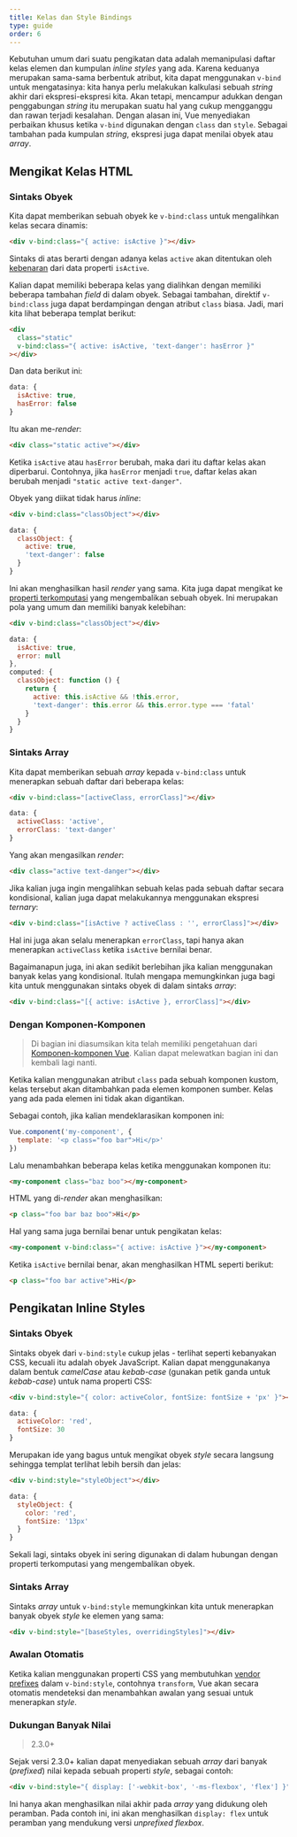```yaml
---
title: Kelas dan Style Bindings 
type: guide
order: 6
---
```


Kebutuhan umum dari suatu pengikatan data adalah memanipulasi daftar kelas elemen dan kumpulan _inline styles_ yang ada. Karena keduanya merupakan sama-sama berbentuk atribut, kita dapat menggunakan `v-bind` untuk mengatasinya: kita hanya perlu melakukan kalkulasi sebuah _string_ akhir dari ekspresi-ekspresi kita. Akan tetapi, mencampur adukkan dengan penggabungan _string_ itu merupakan suatu hal yang cukup mengganggu dan rawan terjadi kesalahan. Dengan alasan ini, Vue menyediakan perbaikan khusus ketika `v-bind` digunakan dengan `class` dan `style`. Sebagai tambahan pada kumpulan _string_, ekspresi juga dapat menilai obyek atau _array_.

## Mengikat Kelas HTML

### Sintaks Obyek

Kita dapat memberikan sebuah obyek ke `v-bind:class` untuk mengalihkan kelas secara dinamis:

``` html
<div v-bind:class="{ active: isActive }"></div>
```

Sintaks di atas berarti dengan adanya kelas `active` akan ditentukan oleh [kebenaran](https://developer.mozilla.org/en-US/docs/Glossary/Truthy) dari data properti `isActive`.

Kalian dapat memiliki beberapa kelas yang dialihkan dengan memiliki beberapa tambahan _field_ di dalam obyek. Sebagai tambahan, direktif `v-bind:class` juga dapat berdampingan dengan atribut `class` biasa. Jadi, mari kita lihat beberapa templat berikut:

``` html
<div
  class="static"
  v-bind:class="{ active: isActive, 'text-danger': hasError }"
></div>
```

Dan data berikut ini:

``` js
data: {
  isActive: true,
  hasError: false
}
```

Itu akan me-_render_:

``` html
<div class="static active"></div>
```

Ketika `isActive` atau `hasError` berubah, maka dari itu daftar kelas akan diperbarui. Contohnya, jika `hasError` menjadi `true`, daftar kelas akan berubah menjadi `"static active text-danger"`.

Obyek yang diikat tidak harus _inline_:

``` html
<div v-bind:class="classObject"></div>
```

``` js
data: {
  classObject: {
    active: true,
    'text-danger': false
  }
}
```

Ini akan menghasilkan hasil _render_ yang sama. Kita juga dapat mengikat ke [properti terkomputasi](computed.html) yang mengembalikan sebuah obyek. Ini merupakan pola yang umum dan memiliki banyak kelebihan:

``` html
<div v-bind:class="classObject"></div>
```

``` js
data: {
  isActive: true,
  error: null
},
computed: {
  classObject: function () {
    return {
      active: this.isActive && !this.error,
      'text-danger': this.error && this.error.type === 'fatal'
    }
  }
}
```

### Sintaks Array

Kita dapat memberikan sebuah _array_ kepada `v-bind:class` untuk menerapkan sebuah daftar dari beberapa kelas:

``` html
<div v-bind:class="[activeClass, errorClass]"></div>
```

``` js
data: {
  activeClass: 'active',
  errorClass: 'text-danger'
}
```

Yang akan mengasilkan _render_:

``` html
<div class="active text-danger"></div>
```

Jika kalian juga ingin mengalihkan sebuah kelas pada sebuah daftar secara kondisional, kalian juga dapat melakukannya menggunakan ekspresi _ternary_:

``` html
<div v-bind:class="[isActive ? activeClass : '', errorClass]"></div>
```

Hal ini juga akan selalu menerapkan `errorClass`, tapi hanya akan menerapkan `activeClass` ketika `isActive` bernilai benar.

Bagaimanapun juga, ini akan sedikit berlebihan jika kalian menggunakan banyak kelas yang kondisional. Itulah mengapa memungkinkan juga bagi kita untuk menggunakan sintaks obyek di dalam sintaks _array_:

``` html
<div v-bind:class="[{ active: isActive }, errorClass]"></div>
```

### Dengan Komponen-Komponen

> Di bagian ini diasumsikan kita telah memiliki pengetahuan dari [Komponen-komponen Vue](components.html). Kalian dapat melewatkan bagian ini dan kembali lagi nanti.

Ketika kalian menggunakan atribut `class` pada sebuah komponen kustom, kelas tersebut akan ditambahkan pada elemen komponen sumber. Kelas yang ada pada elemen ini tidak akan digantikan.

Sebagai contoh, jika kalian mendeklarasikan komponen ini:

``` js
Vue.component('my-component', {
  template: '<p class="foo bar">Hi</p>'
})
```

Lalu menambahkan beberapa kelas ketika menggunakan komponen itu:

``` html
<my-component class="baz boo"></my-component>
```

HTML yang di-_render_ akan menghasilkan:

``` html
<p class="foo bar baz boo">Hi</p>
```

Hal yang sama juga bernilai benar untuk pengikatan kelas:

``` html
<my-component v-bind:class="{ active: isActive }"></my-component>
```

Ketika `isActive` bernilai benar, akan menghasilkan HTML seperti berikut:

``` html
<p class="foo bar active">Hi</p>
```

## Pengikatan Inline Styles

### Sintaks Obyek

Sintaks obyek dari `v-bind:style` cukup jelas - terlihat seperti kebanyakan CSS, kecuali itu adalah obyek JavaScript. Kalian dapat menggunakanya dalam bentuk _camelCase_ atau _kebab-case_ (gunakan petik ganda untuk _kebab-case_) untuk nama properti CSS:

``` html
<div v-bind:style="{ color: activeColor, fontSize: fontSize + 'px' }"></div>
```

``` js
data: {
  activeColor: 'red',
  fontSize: 30
}
```

Merupakan ide yang bagus untuk mengikat obyek _style_ secara langsung sehingga templat terlihat lebih bersih dan jelas:

``` html
<div v-bind:style="styleObject"></div>
```

``` js
data: {
  styleObject: {
    color: 'red',
    fontSize: '13px'
  }
}
```

Sekali lagi, sintaks obyek ini sering digunakan di dalam hubungan dengan properti terkomputasi yang mengembalikan obyek.

### Sintaks Array

Sintaks _array_ untuk `v-bind:style` memungkinkan kita untuk menerapkan banyak obyek _style_ ke elemen yang sama:

``` html
<div v-bind:style="[baseStyles, overridingStyles]"></div>
```

### Awalan Otomatis

Ketika kalian menggunakan properti CSS yang membutuhkan [vendor prefixes](https://developer.mozilla.org/en-US/docs/Glossary/Vendor_Prefix) dalam `v-bind:style`, contohnya `transform`, Vue akan secara otomatis mendeteksi dan menambahkan awalan yang sesuai untuk menerapkan _style_.

### Dukungan Banyak Nilai

> 2.3.0+

Sejak versi 2.3.0+ kalian dapat menyediakan sebuah _array_ dari banyak (_prefixed_) nilai kepada sebuah properti _style_, sebagai contoh:

``` html
<div v-bind:style="{ display: ['-webkit-box', '-ms-flexbox', 'flex'] }"></div>
```

Ini hanya akan menghasilkan nilai akhir pada _array_ yang didukung oleh peramban. Pada contoh ini, ini akan menghasilkan `display: flex` untuk peramban yang mendukung versi _unprefixed flexbox_.
